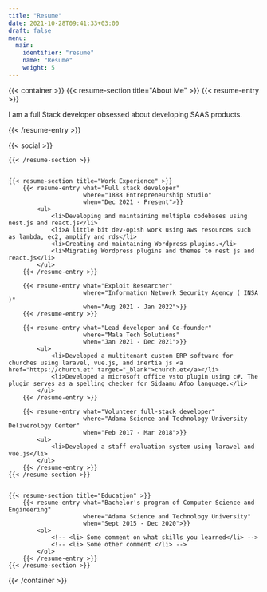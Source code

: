 ```yaml
---
title: "Resume"
date: 2021-10-28T09:41:33+03:00
draft: false
menu:
  main:
    identifier: "resume"
    name: "Resume"
    weight: 5
---
```



{{< container >}}
    {{< resume-section title="About Me" >}}
        {{< resume-entry >}}
            <p>
            I am a  full Stack developer obsessed about developing SAAS products. 
            </p>
        {{< /resume-entry >}}

{{< social >}}
        
    {{< /resume-section >}}
    

    {{< resume-section title="Work Experience" >}}
        {{< resume-entry what="Full stack developer"
                         where="1888 Entrepreneurship Studio"
                         when="Dec 2021 - Present">}}
            <ul>
                <li>Developing and maintaining multiple codebases using nest.js and react.js</li> 
                <li>A little bit dev-opish work using aws resources such as lambda, ec2, amplify and rds</li>
                <li>Creating and maintaining Wordpress plugins.</li>
                <li>Migrating Wordpress plugins and themes to nest js and react.js</li>
            </ul>
        {{< /resume-entry >}}

        {{< resume-entry what="Exploit Researcher"
                         where="Information Network Security Agency ( INSA )"
                         when="Aug 2021 - Jan 2022">}}
        {{< /resume-entry >}}

        {{< resume-entry what="Lead developer and Co-founder"
                         where="Mala Tech Solutions"
                         when="Jan 2021 - Dec 2021">}}
            <ul>
                <li>Developed a multitenant custom ERP software for churches using laravel, vue.js, and inertia js <a href="https://church.et" target="_blank">church.et</a></li> 
                <li>Developed a microsoft office vsto plugin using c#. The plugin serves as a spelling checker for Sidaamu Afoo language.</li>
            </ul>
        {{< /resume-entry >}}

        {{< resume-entry what="Volunteer full-stack developer"
                         where="Adama Science and Technology University Deliverology Center"
                         when="Feb 2017 - Mar 2018">}}
            <ul>
                <li>Developed a staff evaluation system using laravel and vue.js</li> 
            </ul>
        {{< /resume-entry >}}
    {{< /resume-section >}}


    {{< resume-section title="Education" >}}
        {{< resume-entry what="Bachelor's program of Computer Science and Engineering"
                         where="Adama Science and Technology University"
                         when="Sept 2015 - Dec 2020">}}
            <ol>
                <!-- <li> Some comment on what skills you learned</li> -->
                <!-- <li> Some other comment </li> -->
            </ol>
        {{< /resume-entry >}}
    {{< /resume-section >}}
{{< /container >}}
